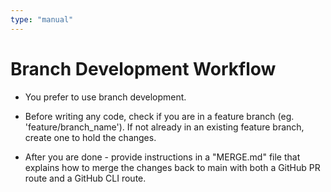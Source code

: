 ```yaml
---
type: "manual"
---
```


# Branch Development Workflow

 - You prefer to use branch development.

 - Before writing any code, check if you are in a feature branch (eg. 'feature/branch_name'). If not already in an existing feature branch, create one to hold the changes.

 - After you are done - provide instructions in a "MERGE.md" file that explains how to merge the changes back to main with both a GitHub PR route and a GitHub CLI route.

